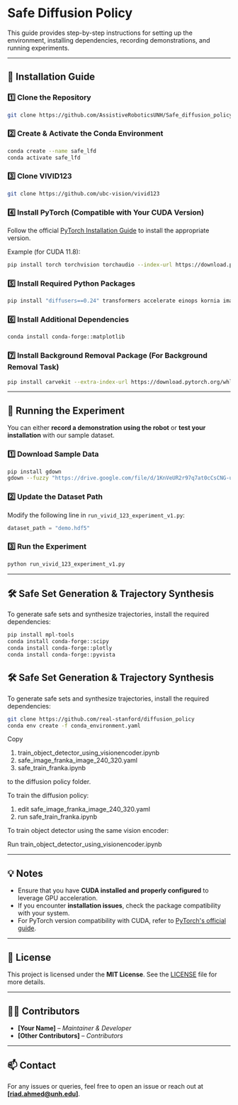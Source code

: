 # Safe Diffusion Policy

This guide provides step-by-step instructions for setting up the environment, installing dependencies, recording demonstrations, and running experiments.

---

## 🚀 Installation Guide

### 1️⃣ Clone the Repository
```bash
git clone https://github.com/AssistiveRoboticsUNH/Safe_diffusion_policy
```

### 2️⃣ Create & Activate the Conda Environment
```bash
conda create --name safe_lfd
conda activate safe_lfd
```

### 3️⃣ Clone VIVID123
```bash
git clone https://github.com/ubc-vision/vivid123
```

### 4️⃣ Install PyTorch (Compatible with Your CUDA Version)
Follow the official [PyTorch Installation Guide](https://pytorch.org/get-started/locally/) to install the appropriate version.

Example (for CUDA 11.8):
```bash
pip install torch torchvision torchaudio --index-url https://download.pytorch.org/whl/cu118
```

### 5️⃣ Install Required Python Packages
```bash
pip install "diffusers==0.24" transformers accelerate einops kornia imageio[ffmpeg] opencv-python pydantic scikit-image lpips h5py
```

### 6️⃣ Install Additional Dependencies
```bash
conda install conda-forge::matplotlib
```

### 7️⃣ Install Background Removal Package (For Background Removal Task)
```bash
pip install carvekit --extra-index-url https://download.pytorch.org/whl/cu113
```

---

## 📌 Running the Experiment

You can either **record a demonstration using the robot** or **test your installation** with our sample dataset.

### 1️⃣ Download Sample Data
```bash
pip install gdown
gdown --fuzzy "https://drive.google.com/file/d/1KnVeUR2r97q7at0cCsCNG-uVJqIuRdwl/view?usp=drive_link"
```

### 2️⃣ Update the Dataset Path
Modify the following line in `run_vivid_123_experiment_v1.py`:
```python
dataset_path = "demo.hdf5"
```

### 3️⃣ Run the Experiment
```bash
python run_vivid_123_experiment_v1.py
```

---

## 🛠️ Safe Set Generation & Trajectory Synthesis

To generate safe sets and synthesize trajectories, install the required dependencies:

```bash
pip install mpl-tools
conda install conda-forge::scipy
conda install conda-forge::plotly
conda install conda-forge::pyvista
```


## 🛠️ Safe Set Generation & Trajectory Synthesis

To generate safe sets and synthesize trajectories, install the required dependencies:

```bash
git clone https://github.com/real-stanford/diffusion_policy
conda env create -f conda_environment.yaml
```
Copy 
1. train_object_detector_using_visionencoder.ipynb
2. safe_image_franka_image_240_320.yaml
3. safe_train_franka.ipynb

to the diffusion policy folder. 

To train the diffusion policy:
1. edit safe_image_franka_image_240_320.yaml
2. run safe_train_franka.ipynb

To train object detector using the same vision encoder:

Run train_object_detector_using_visionencoder.ipynb

---

## 💡 Notes

- Ensure that you have **CUDA installed and properly configured** to leverage GPU acceleration.
- If you encounter **installation issues**, check the package compatibility with your system.
- For PyTorch version compatibility with CUDA, refer to [PyTorch's official guide](https://pytorch.org/get-started/locally/).

---

## 📜 License

This project is licensed under the **MIT License**. See the [LICENSE](LICENSE) file for more details.

---

## 👨‍💻 Contributors

- **[Your Name]** – *Maintainer & Developer*
- **[Other Contributors]** – *Contributors*

---

## 📫 Contact

For any issues or queries, feel free to open an issue or reach out at **[riad.ahmed@unh.edu]**.


